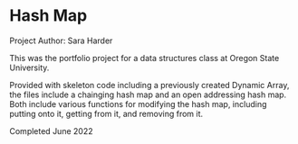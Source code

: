 # Hash Map

Project Author: Sara Harder

This was the portfolio project for a data structures class at Oregon State University.

Provided with skeleton code including a previously created Dynamic Array, the files include a chainging hash map and an open addressing hash map.
Both include various functions for modifying the hash map, including putting onto it, getting from it, and removing from it.

Completed June 2022
